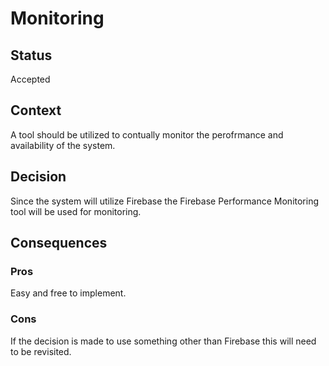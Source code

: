 # Monitoring

## Status
Accepted

## Context
A tool should be utilized to contually monitor the perofrmance and availability of the system.

## Decision
Since the system will utilize Firebase the Firebase Performance Monitoring tool will be used for monitoring.

## Consequences

### Pros
Easy and free to implement.

### Cons
If the decision is made to use something other than Firebase this will need to be revisited.